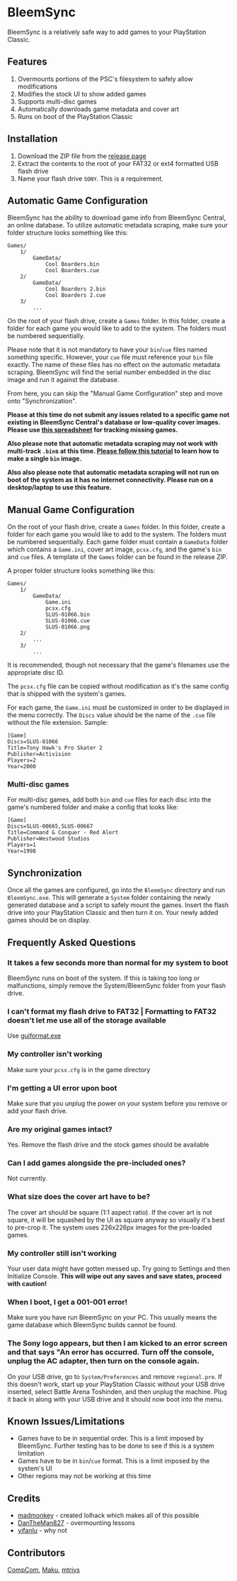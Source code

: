 # BleemSync
BleemSync is a relatively safe way to add games to your PlayStation Classic.

## Features
1. Overmounts portions of the PSC's filesystem to safely allow modifications
1. Modifies the stock UI to show added games
1. Supports multi-disc games
1. Automatically downloads game metadata and cover art
1. Runs on boot of the PlayStation Classic

## Installation
1. Download the ZIP file from the [release page](https://github.com/pathartl/BleemSync/releases/latest)
1. Extract the contents to the root of your FAT32 or ext4 formatted USB flash drive
1. Name your flash drive `SONY`. This is a requirement.

## Automatic Game Configuration
BleemSync has the ability to download game info from BleemSync Central, an online database. To utilize automatic metadata scraping, make sure your folder structure looks something like this:
```
Games/
    1/
        GameData/
            Cool Boarders.bin
            Cool Boarders.cue
    2/
        GameData/
            Cool Boarders 2.bin
            Cool Boarders 2.cue
    3/
        ...
```
On the root of your flash drive, create a `Games` folder. In this folder, create a folder for each game you would like to add to the system. The folders must be numbered sequentially.

Please note that it is not mandatory to have your `bin`/`cue` files named something specific. However, your `cue` file must reference your `bin` file exactly. The name of these files has no effect on the automatic metadata scraping. BleemSync will find the serial number embedded in the disc image and run it against the database.

From here, you can skip the "Manual Game Configuration" step and move onto "Synchronization".

**Please at this time do not submit any issues related to a specific game not existing in BleemSync Central's database or low-quality cover images. Please use [this spreadsheet](https://docs.google.com/spreadsheets/d/1Z_BT65fIFUPp1LXCFqEnCzyVpgf2cvHIgicJqsalrl8/edit?usp=sharing) for tracking missing games.**

**Also please note that automatic metadata scraping may not work with multi-track `.bin`s at this time. [Please follow this tutorial](http://www.ps2-home.com/forum/viewtopic.php?t=41) to learn how to make a single `bin` image.**

**Also also please note that automatic metadata scraping will not run on boot of the system as it has no internet connectivity. Please run on a desktop/laptop to use this feature.**

## Manual Game Configuration
On the root of your flash drive, create a `Games` folder. In this folder, create a folder for each game you would like to add to the system. The folders must be numbered sequentially. Each game folder must contain a `GameData` folder which contains a `Game.ini`, cover art image, `pcsx.cfg`, and the game's `bin` and `cue` files. A template of the `Games` folder can be found in the release ZIP.

A proper folder structure looks something like this:
```
Games/
    1/
        GameData/
            Game.ini
            pcsx.cfg
            SLUS-01066.bin
            SLUS-01066.cue
            SLUS-01066.png
    2/
        ...
    3/
        ...
```
It is recommended, though not necessary that the game's filenames use the appropriate disc ID.

The `pcsx.cfg` file can be copied without modification as it's the same config that is shipped with the system's games.

For each game, the `Game.ini` must be customized in order to be displayed in the menu correctly. The `Discs` value should be the name of the `.cue` file without the file extension. Sample:
```
[Game]
Discs=SLUS-01066
Title=Tony Hawk's Pro Skater 2
Publisher=Activision
Players=2
Year=2000
```

### Multi-disc games
For multi-disc games, add both `bin` and `cue` files for each disc into the game's numbered folder and make a config that looks like:
```
[Game]
Discs=SLUS-00665,SLUS-00667
Title=Command & Conquer - Red Alert
Publisher=Westwood Studios
Players=1
Year=1998
```

## Synchronization
Once all the games are configured, go into the `BleemSync` directory and run `BleemSync.exe`. This will generate a `System` folder containing the newly generated database and a script to safely mount the games. Insert the flash drive into your PlayStation Classic and then turn it on. Your newly added games should be on display.

## Frequently Asked Questions

### It takes a few seconds more than normal for my system to boot
BleemSync runs on boot of the system. If this is taking too long or malfunctions, simply remove the System/BleemSync folder from your flash drive.

### I can't format my flash drive to FAT32 | Formatting to FAT32 doesn't let me use all of the storage available
Use [guiformat.exe](http://www.ridgecrop.demon.co.uk/index.htm?guiformat.htm)

### My controller isn't working
Make sure your `pcsx.cfg` is in the game directory

### I'm getting a UI error upon boot
Make sure that you unplug the power on your system before you remove or add your flash drive.

### Are my original games intact?
Yes. Remove the flash drive and the stock games should be available

### Can I add games alongside the pre-included ones?
Not currently.

### What size does the cover art have to be?
The cover art should be square (1:1 aspect ratio). If the cover art is not square, it will be squashed by the UI as square anyway so visually it's best to pre-crop it. The system uses 226x226px images for the pre-loaded games.

### My controller still isn't working
Your user data might have gotten messed up. Try going to Settings and then Initialize Console. **This will wipe out any saves and save states, proceed with caution!**

### When I boot, I get a 001-001 error!
Make sure you have run BleemSync on your PC. This usually means the game database which BleemSync builds cannot be found.

### The Sony logo appears, but then I am kicked to an error screen and that says "An error has occurred. Turn off the console, unplug the AC adapter, then turn on the console again.
On your USB drive, go to `System/Preferences` and remove `regional.pre`. If this doesn't work, start up your PlayStation Classic without your USB drive inserted, select Battle Arena Toshinden, and then unplug the machine. Plug it back in along with your USB drive and it should now boot into the menu.

## Known Issues/Limitations
* Games have to be in sequential order. This is a limit imposed by BleemSync. Further testing has to be done to see if this is a system limitation
* Games have to be in `bin`/`cue` format. This is a limit imposed by the system's UI
* Other regions may not be working at this time

## Credits
* [madmonkey](https://github.com/madmonkey1907) - created lolhack which makes all of this possible
* [DanTheMan827](https://github.com/DanTheMan827) - overmounting lessons
* [yifanlu](https://github.com/yifanlu) - why not

## Contributors
[CompCom](https://github.com/compcom), [Maku](https://github.com/justMaku), [mtrivs](https://github.com/mtrivs)

